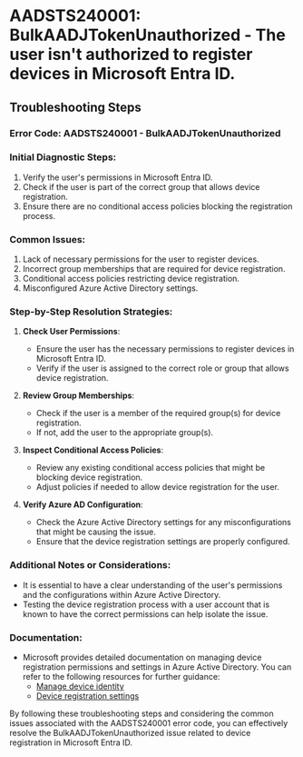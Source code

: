# AADSTS240001: BulkAADJTokenUnauthorized - The user isn't authorized to register devices in Microsoft Entra ID.


## Troubleshooting Steps
### Error Code: AADSTS240001 - BulkAADJTokenUnauthorized

### Initial Diagnostic Steps:
1. Verify the user's permissions in Microsoft Entra ID.
2. Check if the user is part of the correct group that allows device registration.
3. Ensure there are no conditional access policies blocking the registration process.

### Common Issues:
1. Lack of necessary permissions for the user to register devices.
2. Incorrect group memberships that are required for device registration.
3. Conditional access policies restricting device registration.
4. Misconfigured Azure Active Directory settings.

### Step-by-Step Resolution Strategies:
1. **Check User Permissions**:
   - Ensure the user has the necessary permissions to register devices in Microsoft Entra ID.
   - Verify if the user is assigned to the correct role or group that allows device registration.

2. **Review Group Memberships**:
   - Check if the user is a member of the required group(s) for device registration.
   - If not, add the user to the appropriate group(s).

3. **Inspect Conditional Access Policies**:
   - Review any existing conditional access policies that might be blocking device registration.
   - Adjust policies if needed to allow device registration for the user.

4. **Verify Azure AD Configuration**:
   - Check the Azure Active Directory settings for any misconfigurations that might be causing the issue.
   - Ensure that the device registration settings are properly configured.

### Additional Notes or Considerations:
- It is essential to have a clear understanding of the user's permissions and the configurations within Azure Active Directory.
- Testing the device registration process with a user account that is known to have the correct permissions can help isolate the issue.

### Documentation:
- Microsoft provides detailed documentation on managing device registration permissions and settings in Azure Active Directory. You can refer to the following resources for further guidance:
  - [Manage device identity](https://docs.microsoft.com/en-us/azure/active-directory/devices/)
  - [Device registration settings](https://docs.microsoft.com/en-us/azure/active-directory/devices/overview)
  
By following these troubleshooting steps and considering the common issues associated with the AADSTS240001 error code, you can effectively resolve the BulkAADJTokenUnauthorized issue related to device registration in Microsoft Entra ID.